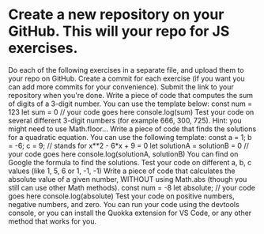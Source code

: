 # Create a new repository on your GitHub. This will your repo for JS exercises.
Do each of the following exercises in a separate file, and upload them to your repo on GitHub.
Create a commit for each exercise (if you want you can add more commits for your convenience).
Submit the link to your repository when you're done.
Write a piece of code that computes the sum of digits of a 3-digit number. You can use the template below:
const num = 123
let sum = 0
// your code goes here
console.log(sum)
Test your code on several different 3-digit numbers (for example 666, 300, 725). Hint: you might need to use Math.floor...
Write a piece of code that finds the solutions for a quadratic equation. You can use the following template:
const a = 1; b = -6; c = 9;  // stands for x**2 - 6*x + 9 = 0
let solutionA = solutionB = 0
// your code goes here
console.log(solutionA, solutionB)
You can find on Google the formula to find the solutions. Test your code on different a, b, c values (like 1, 5, 6 or 1, -1, -1)
Write a piece of code that calculates the absolute value of a given number,
WITHOUT using Math.abs (though you still can use other Math methods).
const num = -8
let absolute;
// your code goes here
console.log(absolute)
Test your code on positive numbers, negative numbers, and zero.
You can run your code using the devtools console, or you can install the Quokka extension for VS Code, or any other method that works for you.
